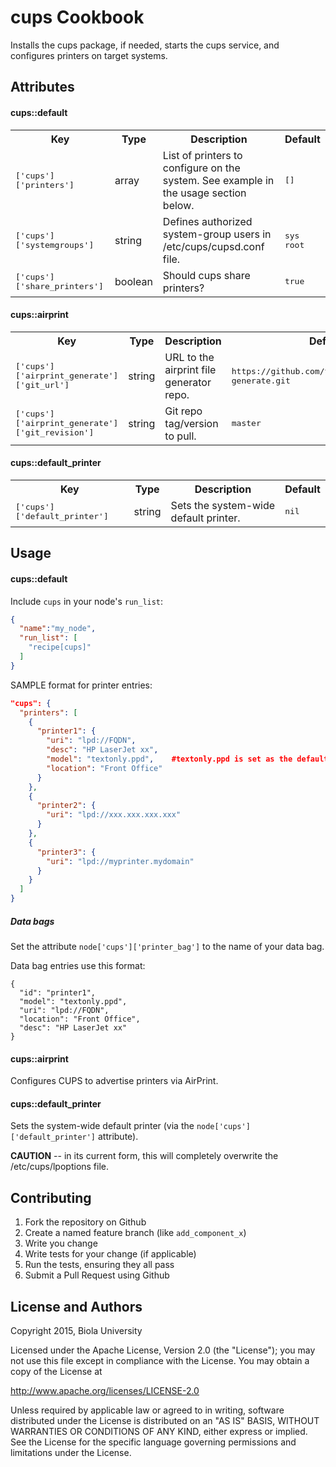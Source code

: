 cups Cookbook
=============
Installs the cups package, if needed, starts the cups service, and configures printers on target systems.

Attributes
----------

#### cups::default
<table>
  <tr>
    <th>Key</th>
    <th>Type</th>
    <th>Description</th>
    <th>Default</th>
  </tr>
  <tr>
    <td><tt>['cups']['printers']</tt></td>
    <td>array</td>
    <td>List of printers to configure on the system. See example in the usage section below.</td>
    <td><tt>[]</tt></td>
  </tr>
  <tr>
    <td><tt>['cups']['systemgroups']</tt></td>
    <td>string</td>
    <td>Defines authorized system-group users in /etc/cups/cupsd.conf file.</td>
    <td><tt>sys root</tt></td>
  </tr>
  <tr>
    <td><tt>['cups']['share_printers']</tt></td>
    <td>boolean</td>
    <td>Should cups share printers?</td>
    <td><tt>true</tt></td>
  </tr>
</table>

#### cups::airprint
<table>
  <tr>
    <th>Key</th>
    <th>Type</th>
    <th>Description</th>
    <th>Default</th>
  </tr>
  <tr>
    <td><tt>['cups']['airprint_generate']['git_url']</tt></td>
    <td>string</td>
    <td>URL to the airprint file generator repo.</td>
    <td><tt>https://github.com/tjfontaine/airprint-generate.git</tt></td>
  </tr>
  <tr>
    <td><tt>['cups']['airprint_generate']['git_revision']</tt></td>
    <td>string</td>
    <td>Git repo tag/version to pull.</td>
    <td><tt>master</tt></td>
  </tr>
</table>

#### cups::default_printer
<table>
  <tr>
    <th>Key</th>
    <th>Type</th>
    <th>Description</th>
    <th>Default</th>
  </tr>
  <tr>
    <td><tt>['cups']['default_printer']</tt></td>
    <td>string</td>
    <td>Sets the system-wide default printer.</td>
    <td><tt>nil</tt></td>
  </tr>
</table>

Usage
-----
#### cups::default

Include `cups` in your node's `run_list`:

```json
{
  "name":"my_node",
  "run_list": [
    "recipe[cups]"
  ]
}
```

SAMPLE format for printer entries:
```json
"cups": {
  "printers": [
    {
      "printer1": {
        "uri": "lpd://FQDN",
        "desc": "HP LaserJet xx",
        "model": "textonly.ppd",    #textonly.ppd is set as the default by the recipe.
        "location": "Front Office"
      }
    },
    {
      "printer2": {
        "uri": "lpd://xxx.xxx.xxx.xxx"
      }
    },
    {
      "printer3": {
        "uri": "lpd://myprinter.mydomain"
      }
    }
  ]
}
```

##### Data bags

Set the attribute `node['cups']['printer_bag']` to the name of your data bag.

Data bag entries use this format:
```
{
  "id": "printer1",
  "model": "textonly.ppd",
  "uri": "lpd://FQDN",
  "location": "Front Office",
  "desc": "HP LaserJet xx"
}
```

#### cups::airprint
Configures CUPS to advertise printers via AirPrint.

#### cups::default_printer
Sets the system-wide default printer (via the `node['cups']['default_printer']` attribute).

**CAUTION** -- in its current form, this will completely overwrite the /etc/cups/lpoptions file.


Contributing
------------
1. Fork the repository on Github
2. Create a named feature branch (like `add_component_x`)
3. Write you change
4. Write tests for your change (if applicable)
5. Run the tests, ensuring they all pass
6. Submit a Pull Request using Github

License and Authors
-------------------
 Copyright 2015, Biola University

 Licensed under the Apache License, Version 2.0 (the "License");
 you may not use this file except in compliance with the License.
 You may obtain a copy of the License at

 http://www.apache.org/licenses/LICENSE-2.0

 Unless required by applicable law or agreed to in writing, software
 distributed under the License is distributed on an "AS IS" BASIS,
 WITHOUT WARRANTIES OR CONDITIONS OF ANY KIND, either express or implied.
 See the License for the specific language governing permissions and
 limitations under the License.
